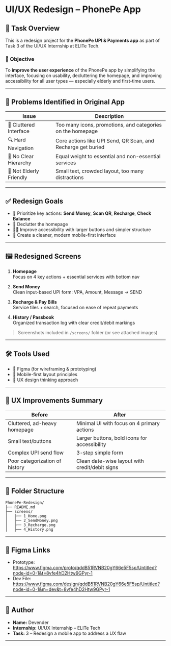 # UI/UX Redesign – PhonePe App

## 🔧 Task Overview
This is a redesign project for the **PhonePe UPI & Payments app** as part of Task 3 of the UI/UX Internship at ELITe Tech.

### 🎯 Objective
To **improve the user experience** of the PhonePe app by simplifying the interface, focusing on usability, decluttering the homepage, and improving accessibility for all user types — especially elderly and first-time users.

---

## 🚩 Problems Identified in Original App
| Issue | Description |
|-------|-------------|
| 🧱 Cluttered Interface | Too many icons, promotions, and categories on the homepage |
| 🔍 Hard Navigation | Core actions like UPI Send, QR Scan, and Recharge get buried |
| 🎯 No Clear Hierarchy | Equal weight to essential and non-essential services |
| 🧓 Not Elderly Friendly | Small text, crowded layout, too many distractions |

---

## ✅ Redesign Goals
- 🎯 Prioritize key actions: **Send Money**, **Scan QR**, **Recharge**, **Check Balance**
- 🧼 Declutter the homepage
- 🧑‍🦳 Improve accessibility with larger buttons and simpler structure
- 📱 Create a cleaner, modern mobile-first interface

---

## 🖼️ Redesigned Screens

1. **Homepage**  
   Focus on 4 key actions + essential services with bottom nav

2. **Send Money**  
   Clean input-based UPI form: VPA, Amount, Message → SEND

3. **Recharge & Pay Bills**  
   Service tiles + search, focused on ease of repeat payments

4. **History / Passbook**  
   Organized transaction log with clear credit/debit markings

> Screenshots included in `/screens/` folder (or see attached images)

---

## 🛠️ Tools Used
- 🎨 Figma (for wireframing & prototyping)
- 📱 Mobile-first layout principles
- 🧠 UX design thinking approach

---

## 🧩 UX Improvements Summary

| Before | After |
|--------|-------|
| Cluttered, ad-heavy homepage | Minimal UI with focus on 4 primary actions |
| Small text/buttons | Larger buttons, bold icons for accessibility |
| Complex UPI send flow | 3-step simple form |
| Poor categorization of history | Clean date-wise layout with credit/debit signs |

---

## 📁 Folder Structure

```
PhonePe-Redesign/
├── README.md
├── screens/
│   ├── 1_Home.png
│   ├── 2_SendMoney.png
│   ├── 3_Recharge.png
│   ├── 4_History.png
```

---

## 🔗 Figma Links

- Prototype: https://www.figma.com/proto/qddB51RVNB20gY66e5F5sp/Untitled?node-id=0-1&t=8vfe4hD2Htw9GPyr-1
- Dev File: https://www.figma.com/design/qddB51RVNB20gY66e5F5sp/Untitled?node-id=0-1&m=dev&t=8vfe4hD2Htw9GPyr-1

---

## 🙋 Author

- **Name:** Devender
- **Internship:** UI/UX Internship – ELITe Tech
- **Task:** 3 – Redesign a mobile app to address a UX flaw

---